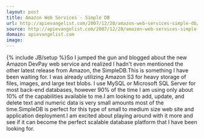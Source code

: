 ```yaml
---
layout: post
title: Amazon Web Services - Simple DB
url: http://apievangelist.com/2007/12/20/amazon-web-services-simple-db/
source: http://apievangelist.com/2007/12/20/amazon-web-services-simple-db/
domain: apievangelist.com
image: 
---
```

{% include JB/setup %}So I jumped the gun and blogged about the new Amazon DevPay web service and realized I hadn't even mentioned the other latest release from Amazon, the SimpleDB.This is something I have been waiting for.  I was already utilizing Amazon S3 for heavy storage of files, images, and large text blobs.  I use MySQL or Microsoft SQL Server for most back-end databases, however 90% of the time I am using only about 10% of the capabilities available to me.I am looking to add, update, and delete text and numeric data is very small amounts most of the time.SimpleDB is perfect for this type of small to medium size web site and application deployment.I am excited about playing around with it more and see if it can become the perfect scalable database platform that I have been looking for.